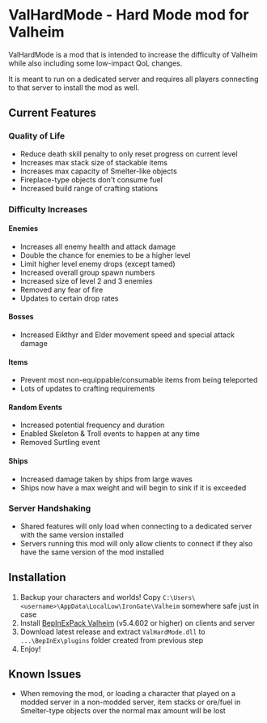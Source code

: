 # ValHardMode - Hard Mode mod for Valheim
ValHardMode is a mod that is intended to increase the difficulty of Valheim while also including some low-impact QoL changes.

It is meant to run on a dedicated server and requires all players connecting to that server to install the mod as well.

## Current Features

### Quality of Life
* Reduce death skill penalty to only reset progress on current level
* Increases max stack size of stackable items
* Increases max capacity of Smelter-like objects
* Fireplace-type objects don't consume fuel
* Increased build range of crafting stations

### Difficulty Increases

#### Enemies
* Increases all enemy health and attack damage
* Double the chance for enemies to be a higher level
* Limit higher level enemy drops (except tamed)
* Increased overall group spawn numbers
* Increased size of level 2 and 3 enemies
* Removed any fear of fire
* Updates to certain drop rates

#### Bosses
* Increased Eikthyr and Elder movement speed and special attack damage

#### Items
* Prevent most non-equippable/consumable items from being teleported
* Lots of updates to crafting requirements

#### Random Events
* Increased potential frequency and duration
* Enabled Skeleton & Troll events to happen at any time
* Removed Surtling event

#### Ships
* Increased damage taken by ships from large waves
* Ships now have a max weight and will begin to sink if it is exceeded

### Server Handshaking
* Shared features will only load when connecting to a dedicated server with the same version installed
* Servers running this mod will only allow clients to connect if they also have the same version of the mod installed


## Installation

1. Backup your characters and worlds! Copy `C:\Users\<username>\AppData\LocalLow\IronGate\Valheim` somewhere safe just in case
2. Install [BepInExPack Valheim](https://valheim.thunderstore.io/package/denikson/BepInExPack_Valheim/) (v5.4.602 or higher) on clients and server
3. Download latest release and extract `ValHardMode.dll` to `...\BepInEx\plugins` folder created from previous step
4. Enjoy!


## Known Issues

* When removing the mod, or loading a character that played on a modded server in a non-modded server, item stacks or ore/fuel in Smelter-type objects over the normal max amount will be lost
